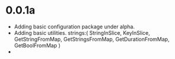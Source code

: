# 0.0.1a

- Adding basic configuration package under alpha.
- Adding basic utilities. strings:(
    StringInSlice, KeyInSlice, GetStringFromMap, GetStringsFromMap, GetDurationFromMap, GetBoolFromMap
  )
- 
